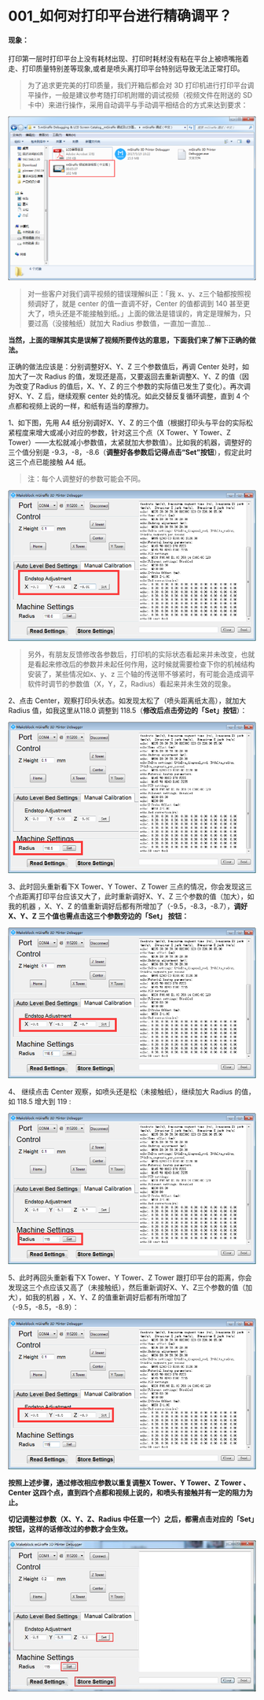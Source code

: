 # 001\_如何对打印平台进行精确调平？

#### 现象：

打印第一层时打印平台上没有耗材出现、打印时耗材没有粘在平台上被喷嘴拖着走、打印质量特别差等现象,或者是喷头离打印平台特别远导致无法正常打印。

> 为了追求更完美的打印质量，我们开箱后都会对 3D 打印机进行打印平台调平操作，一般是建议参考随打印机附赠的调试视频（视频文件在附送的 SD 卡中）来进行操作，采用自动调平与手动调平相结合的方式来达到要求：

![](../.gitbook/assets/0-16%20%281%29.png)

> 对一些客户对我们调平视频的错误理解纠正：「我 x、y、z三个轴都按照视频调好了，就是 center 的值一直调不好，Center 的值都调到 140 甚至更大了，喷头还是不能接触到纸。」上面的做法是错误的，肯定是理解为，只要过高（没接触纸）就加大 Radius 参数值，一直加一直加…

**当然，上面的理解其实是误解了视频所要传达的意思，下面我们来了解下正确的做法。**                                

正确的做法应该是：分别调整好X、Y、Z 三个参数值后，再调 Center 处时，如加大了一次 Radius 的值，发现还是高，又要返回去重新调整X、Y、Z 的值（因为改变了Radius 的值后，X、Y、Z 的三个参数的实际值已发生了变化）。再次调好X、Y、Z 后，继续观察 center 处的情况。如此交替反复循环调整，直到 4 个点都和视频上说的一样，和纸有适当的摩擦力。    

1、如下图，先用 A4 纸分别调好X、Y、Z 的三个值（根据打印头与平台的实际松紧程度来增大或减小对应的参数，针对这三个点（X Tower、Y Tower、Z Tower）——太松就减小参数值，太紧就加大参数值）。比如我的机器，调整好的三个值分别是 -9.3，-8，-8.6（**调整好各参数后记得点击“Set”按钮**），假定此时这三个点已能接触 A4 纸。                                                                                                                                                   

> 注：每个人调整好的参数可能会不同。

![](../.gitbook/assets/0-15.png)

> 另外，有朋友反馈修改各参数后，打印机的实际状态看起来并未改变，也就是看起来修改后的参数并未起任何作用，这时候就需要检查下你的机械结构安装了，某些情况如x、y、z 三个轴的传送带不够紧时，有可能会造成调平软件时调节的参数值（X，Y，Z，Radius）看起来并未生效的现象。

2、点击 Center，观察打印头状态。如发现太松了（喷头距离纸太高），就加大 Radius 值，如我这里从118.0 调整到 118.5（**修改后点击旁边的「Set」按钮**）：

![](../.gitbook/assets/0-14.png)

3、此时回头重新看下X Tower、Y Tower、Z Tower 三点的情况，你会发现这三个点距离打印平台应该又大了，此时重新调好X、Y、Z 三个参数的值（加大），如我的机器 ，X、Y、Z 的值重新调好后都有所增加了（-9.5，-8.3，-8.7），**调好X、Y、Z 三个值也需点击这三个参数旁边的「Set」 按钮：**

![](../.gitbook/assets/0-13.png)

4、 继续点击 Center 观察，如喷头还是松（未接触纸），继续加大 Radius 的值，如 118.5 增大到 119 :

![](../.gitbook/assets/0-12%20%281%29.png)

5、此时再回头重新看下X Tower、Y Tower、Z Tower 跟打印平台的距离，你会发现这三个点应该又高了（未接触纸），然后重新调好X、Y、Z三个参数的值（加大），如我的机器 ，X、Y、Z 的值重新调好后都有所增加了（-9.5，-8.5，-8.9）：

![](../.gitbook/assets/0-11%20%281%29.png)

**按照上述步骤，通过修改相应参数以重复调整X Tower、Y Tower、Z Tower 、Center 这四个点，直到四个点都和视频上说的，和喷头有接触并有一定的阻力为止。**

**切记调整过参数（X、Y、Z、Radius 中任意一个）之后，都需点击对应的「Set」按钮，这样的话修改过的参数才会生效。**

![](../.gitbook/assets/bao-cun-xiu-gai.jpg)

